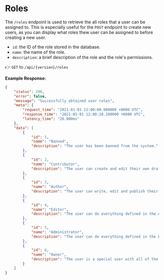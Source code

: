 # Roles

The `/roles` endpoint is used to retrieve the all roles that a user can be assigned to. This is especially useful for
the `POST` endpoint to create new users, as you can display what roles thew user can be assigned to before creating a
new user.

- `id`: the ID of the role stored in the database.
- `name`: the name of the role.
- `description`: a brief description of the role and the role's permissions.

👉 `GET` to `/api/{version}/roles`

**Example Response:**

```json
{
	"status": 200,
	"error": false,
	"message": "Successfully obtained user roles",
	"meta": {
		"request_time": "2021-01-01 12:00:00.000000 +0000 UTC",
		"response_time": "2021-01-01 12:00:20.200000 +0000 UTC",
		"latency_time": "20.000ms"
	},
	"data": [
		{
			"id": 1,
			"name": "Banned",
			"description": "The user has been banned from the system."
		},
		{
			"id": 2,
			"name": "Contributor",
			"description": "The user can create and edit their own draft posts, but they are unable to edit drafts of users or published posts."
		},
		{
			"id": 3,
			"name": "Author",
			"description": "The user can write, edit and publish their own posts."
		},
		{
			"id": 4,
			"name": "Editor",
			"description": "The user can do everything defined in the Author role but they can also edit and publish posts of others, as well as their own."
		},
		{
			"id": 5,
			"name": "Administrator",
			"description": "The user can do everything defined in the Editor role but they can also edit site settings and data. Additionally they can manage users"
		},
		{
			"id": 6,
			"name": "Owner",
			"description": "The user is a special user with all of the permissions as an Administrator however they cannot be deleted"
		}
	]
}
```


